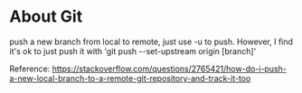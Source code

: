 # About Git 

push a new branch from local to remote, just use -u to push. However, I find it's ok to just push it with 'git push --set-upstream origin [branch]'

Reference: https://stackoverflow.com/questions/2765421/how-do-i-push-a-new-local-branch-to-a-remote-git-repository-and-track-it-too

